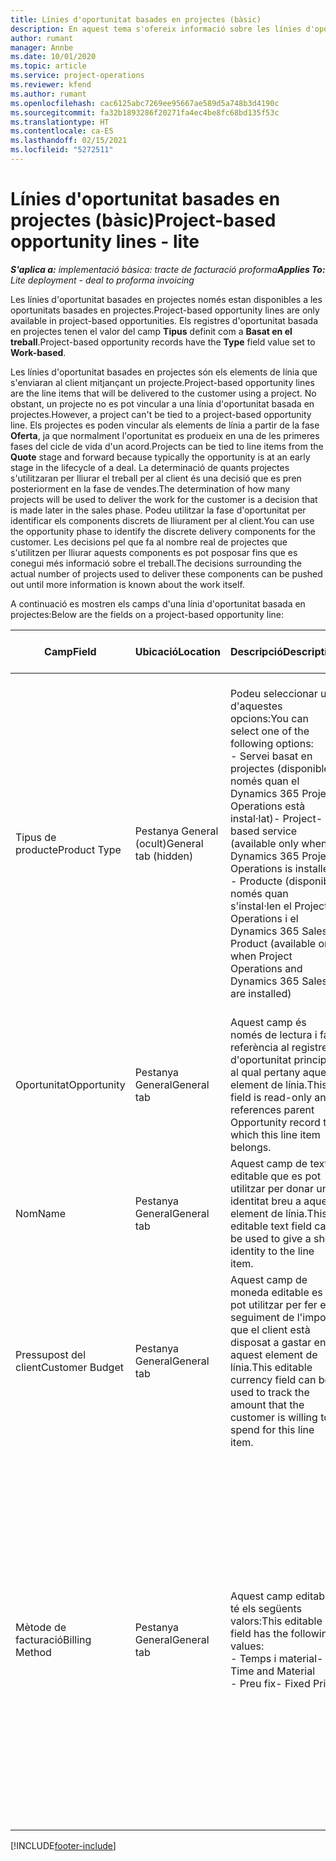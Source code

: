 ```yaml
---
title: Línies d'oportunitat basades en projectes (bàsic)
description: En aquest tema s'ofereix informació sobre les línies d'oportunitat basades en projectes. (Pro)
author: rumant
manager: Annbe
ms.date: 10/01/2020
ms.topic: article
ms.service: project-operations
ms.reviewer: kfend
ms.author: rumant
ms.openlocfilehash: cac6125abc7269ee95667ae589d5a748b3d4190c
ms.sourcegitcommit: fa32b1893286f20271fa4ec4be8fc68bd135f53c
ms.translationtype: HT
ms.contentlocale: ca-ES
ms.lasthandoff: 02/15/2021
ms.locfileid: "5272511"
---
```

# <a name="project-based-opportunity-lines---lite"></a><span data-ttu-id="24b5a-104">Línies d'oportunitat basades en projectes (bàsic)</span><span class="sxs-lookup"><span data-stu-id="24b5a-104">Project-based opportunity lines - lite</span></span>

<span data-ttu-id="24b5a-105">_**S'aplica a:** implementació bàsica: tracte de facturació proforma_</span><span class="sxs-lookup"><span data-stu-id="24b5a-105">_**Applies To:** Lite deployment - deal to proforma invoicing_</span></span>

<span data-ttu-id="24b5a-106">Les línies d'oportunitat basades en projectes només estan disponibles a les oportunitats basades en projectes.</span><span class="sxs-lookup"><span data-stu-id="24b5a-106">Project-based opportunity lines are only available in project-based opportunities.</span></span> <span data-ttu-id="24b5a-107">Els registres d'oportunitat basada en projectes tenen el valor del camp **Tipus** definit com a **Basat en el treball**.</span><span class="sxs-lookup"><span data-stu-id="24b5a-107">Project-based opportunity records have the **Type** field value set to **Work-based**.</span></span>

<span data-ttu-id="24b5a-108">Les línies d'oportunitat basades en projectes són els elements de línia que s'enviaran al client mitjançant un projecte.</span><span class="sxs-lookup"><span data-stu-id="24b5a-108">Project-based opportunity lines are the line items that will be delivered to the customer using a project.</span></span> <span data-ttu-id="24b5a-109">No obstant, un projecte no es pot vincular a una línia d'oportunitat basada en projectes.</span><span class="sxs-lookup"><span data-stu-id="24b5a-109">However, a project can't be tied to a project-based opportunity line.</span></span> <span data-ttu-id="24b5a-110">Els projectes es poden vincular als elements de línia a partir de la fase **Oferta**, ja que normalment l'oportunitat es produeix en una de les primeres fases del cicle de vida d'un acord.</span><span class="sxs-lookup"><span data-stu-id="24b5a-110">Projects can be tied to line items from the **Quote** stage and forward because typically the opportunity is at an early stage in the lifecycle of a deal.</span></span> <span data-ttu-id="24b5a-111">La determinació de quants projectes s'utilitzaran per lliurar el treball per al client és una decisió que es pren posteriorment en la fase de vendes.</span><span class="sxs-lookup"><span data-stu-id="24b5a-111">The determination of how many projects will be used to deliver the work for the customer is a decision that is made later in the sales phase.</span></span> <span data-ttu-id="24b5a-112">Podeu utilitzar la fase d'oportunitat per identificar els components discrets de lliurament per al client.</span><span class="sxs-lookup"><span data-stu-id="24b5a-112">You can use the opportunity phase to identify the discrete delivery components for the customer.</span></span> <span data-ttu-id="24b5a-113">Les decisions pel que fa al nombre real de projectes que s'utilitzen per lliurar aquests components es pot posposar fins que es conegui més informació sobre el treball.</span><span class="sxs-lookup"><span data-stu-id="24b5a-113">The decisions surrounding the actual number of projects used to deliver these components can be pushed out until more information is known about the work itself.</span></span>

<span data-ttu-id="24b5a-114">A continuació es mostren els camps d'una línia d'oportunitat basada en projectes:</span><span class="sxs-lookup"><span data-stu-id="24b5a-114">Below are the fields on a project-based opportunity line:</span></span>

| <span data-ttu-id="24b5a-115">**Camp**</span><span class="sxs-lookup"><span data-stu-id="24b5a-115">**Field**</span></span> | <span data-ttu-id="24b5a-116">**Ubicació**</span><span class="sxs-lookup"><span data-stu-id="24b5a-116">**Location**</span></span> | <span data-ttu-id="24b5a-117">**Descripció**</span><span class="sxs-lookup"><span data-stu-id="24b5a-117">**Description**</span></span> | <span data-ttu-id="24b5a-118">**Impacte descendent**</span><span class="sxs-lookup"><span data-stu-id="24b5a-118">**Downstream impact**</span></span> |
| --- | --- | --- | --- |
| <span data-ttu-id="24b5a-119">Tipus de producte</span><span class="sxs-lookup"><span data-stu-id="24b5a-119">Product Type</span></span> | <span data-ttu-id="24b5a-120">Pestanya General (ocult)</span><span class="sxs-lookup"><span data-stu-id="24b5a-120">General tab (hidden)</span></span> | <span data-ttu-id="24b5a-121">Podeu seleccionar una d'aquestes opcions:</span><span class="sxs-lookup"><span data-stu-id="24b5a-121">You can select one of the following options:</span></span></br><span data-ttu-id="24b5a-122">- Servei basat en projectes (disponible només quan el Dynamics 365 Project Operations està instal·lat)</span><span class="sxs-lookup"><span data-stu-id="24b5a-122">- Project-based service (available only when Dynamics 365 Project Operations is installed)</span></span></br><span data-ttu-id="24b5a-123">- Producte (disponible només quan s'instal·len el Project Operations i el Dynamics 365 Sales)</span><span class="sxs-lookup"><span data-stu-id="24b5a-123">- Product (available only when Project Operations and Dynamics 365 Sales are installed)</span></span> | <span data-ttu-id="24b5a-124">El valor d'aquest camp es defineix com a **Servei basat en projectes** quan creeu una línia d'oportunitat basada en projectes des de la quadrícula de línies basades en projectes de l'oportunitat.</span><span class="sxs-lookup"><span data-stu-id="24b5a-124">The value of this field is set to **Project-based service** when you create a project-based opportunity line from the project-based lines grid on the Opportunity.</span></span> <br> <span data-ttu-id="24b5a-125">Si canvieu o anul·leu aquest valor, la funcionalitat del projecte no s'habilitarà als elements de línia basats en el projecte.</span><span class="sxs-lookup"><span data-stu-id="24b5a-125">If you change or override this value, the project functionality won't be enabled on your project-based line items.</span></span> |
| <span data-ttu-id="24b5a-126">Oportunitat</span><span class="sxs-lookup"><span data-stu-id="24b5a-126">Opportunity</span></span> | <span data-ttu-id="24b5a-127">Pestanya General</span><span class="sxs-lookup"><span data-stu-id="24b5a-127">General tab</span></span> | <span data-ttu-id="24b5a-128">Aquest camp és només de lectura i fa referència al registre d'oportunitat principal al qual pertany aquest element de línia.</span><span class="sxs-lookup"><span data-stu-id="24b5a-128">This field is read-only and references parent Opportunity record to which this line item belongs.</span></span> | <span data-ttu-id="24b5a-129">No hi ha cap impacte descendent d'aquest camp.</span><span class="sxs-lookup"><span data-stu-id="24b5a-129">There is no downstream impact from this field.</span></span> |
| <span data-ttu-id="24b5a-130">Nom</span><span class="sxs-lookup"><span data-stu-id="24b5a-130">Name</span></span> | <span data-ttu-id="24b5a-131">Pestanya General</span><span class="sxs-lookup"><span data-stu-id="24b5a-131">General tab</span></span> | <span data-ttu-id="24b5a-132">Aquest camp de text editable que es pot utilitzar per donar una identitat breu a aquest element de línia.</span><span class="sxs-lookup"><span data-stu-id="24b5a-132">This editable text field can be used to give a short identity to the line item.</span></span> | <span data-ttu-id="24b5a-133">Aquest valor s'aprofita a la línia d'oferta quan creeu una oferta a partir d'aquesta oportunitat.</span><span class="sxs-lookup"><span data-stu-id="24b5a-133">This value is carried over to the quote line when you create a quote from this opportunity.</span></span> |
| <span data-ttu-id="24b5a-134">Pressupost del client</span><span class="sxs-lookup"><span data-stu-id="24b5a-134">Customer Budget</span></span> | <span data-ttu-id="24b5a-135">Pestanya General</span><span class="sxs-lookup"><span data-stu-id="24b5a-135">General tab</span></span> | <span data-ttu-id="24b5a-136">Aquest camp de moneda editable es pot utilitzar per fer el seguiment de l'import que el client està disposat a gastar en aquest element de línia.</span><span class="sxs-lookup"><span data-stu-id="24b5a-136">This editable currency field can be used to track the amount that the customer is willing to spend for this line item.</span></span> | <span data-ttu-id="24b5a-137">Aquest valor s'aprofita al camp corresponent a la línia d'oferta quan creeu una oferta a partir d'aquesta oportunitat.</span><span class="sxs-lookup"><span data-stu-id="24b5a-137">This value is carried over to the corresponding field on the quote line when you create a quote from this opportunity.</span></span> |
| <span data-ttu-id="24b5a-138">Mètode de facturació</span><span class="sxs-lookup"><span data-stu-id="24b5a-138">Billing Method</span></span> | <span data-ttu-id="24b5a-139">Pestanya General</span><span class="sxs-lookup"><span data-stu-id="24b5a-139">General tab</span></span> | <span data-ttu-id="24b5a-140">Aquest camp editable té els següents valors:</span><span class="sxs-lookup"><span data-stu-id="24b5a-140">This editable field has the following values:</span></span></br><span data-ttu-id="24b5a-141">- Temps i material</span><span class="sxs-lookup"><span data-stu-id="24b5a-141">- Time and Material</span></span></br><span data-ttu-id="24b5a-142">- Preu fix</span><span class="sxs-lookup"><span data-stu-id="24b5a-142">- Fixed Price</span></span> | <span data-ttu-id="24b5a-143">Aquest valor s'aprofita al camp corresponent a la línia d'oferta quan creeu una oferta a partir d'aquesta oportunitat.</span><span class="sxs-lookup"><span data-stu-id="24b5a-143">This value is carried over to the corresponding field on the quote line when you create a quote from this opportunity.</span></span> <span data-ttu-id="24b5a-144">Després de crear la línia d'oferta, el camp està bloquejat i no es pot canviar.</span><span class="sxs-lookup"><span data-stu-id="24b5a-144">After the quote line is created, the field is locked and can't be changed.</span></span> <span data-ttu-id="24b5a-145">Assigneu aquest valor de camp de la manera més exacta possible.</span><span class="sxs-lookup"><span data-stu-id="24b5a-145">Assign this field value as accurately as possible.</span></span> <span data-ttu-id="24b5a-146">Si heu de canviar el valor d'aquest camp a la línia d'oferta, suprimiu i torneu a crear la línia d'oferta.</span><span class="sxs-lookup"><span data-stu-id="24b5a-146">If you need to change the value of this field on the quote line, delete and re-create the quote line.</span></span> |


[!INCLUDE[footer-include](../../includes/footer-banner.md)]